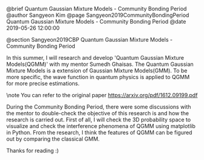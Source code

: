 @brief Quantum Gaussian Mixture Models - Community Bonding Period
@author Sangyeon Kim
@page Sangyeon2019CommunityBondingPeriod Quantum Gaussian Mixture Models - Community Bonding Period
@date 2019-05-26 12:00:00

@section Sangyeon2019CBP Quantum Gaussian Mixture Models - Community Bonding Period

In this summer, I will research and develop 'Quantum Gaussian Mixture Models(QGMM)' with my mentor Sumedh Ghaisas.
The Quantum Gaussian Mixture Models is a extension of Gaussian Mixture Models(GMM). To be more specific, the wave function in quantum physics is applied to QGMM for more precise estimations.

\note You can refer to the original paper https://arxiv.org/pdf/1612.09199.pdf

During the Community Bonding Period, there were some discussions with the mentor to double-check the objective of this research is and how the research is carried out. First of all, I will check the 3D probability space to visualize and check the interference phenomena of QGMM using matplotlib in Python. From the research, I think the features of QGMM can be figured out by comparing the classical GMM.

Thanks for reading :)
